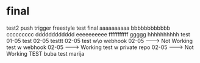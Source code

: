 # final
test2 push trigger
freestyle
test final
aaaaaaaaaa
bbbbbbbbbbbb
ccccccccc
dddddddddddd
eeeeeeeeee
fffffffffff
ggggg
hhhhhhhhhh
test 01-05
test 02-05
testtt 02-05
test w\o webhook 02-05 ---> Not Working
test w webhook 02-05 ---> Working
test w private repo 02-05 ---> Not Working
TEST
buba
test marija
